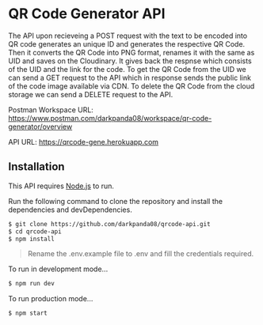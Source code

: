 # QR Code Generator API

The API upon recieveing a POST request with the text to be encoded into QR code generates an unique ID and generates the respective QR Code. Then it converts the QR Code into PNG format, renames it with the same as UID and saves on the Cloudinary. It gives back the respnse which consists of the UID and the link for the code. To get the QR Code from the UID we can send a GET request to the API which in response sends the public link of the code image available via CDN. To delete the QR Code from the cloud storage we can send a DELETE request to the API.

Postman Workspace URL: https://www.postman.com/darkpanda08/workspace/qr-code-generator/overview

API URL: https://qrcode-gene.herokuapp.com

## Installation

This API requires [Node.js](https://nodejs.org/) to run.

Run the following command to clone the repository and install the dependencies and devDependencies.

```sh
$ git clone https://github.com/darkpanda08/qrcode-api.git
$ cd qrcode-api
$ npm install
```
> Rename the .env.example file to .env and fill the credentials required.

To run in development mode...
```sh
$ npm run dev
```
To run production mode...

```sh
$ npm start
```